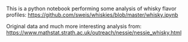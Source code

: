 This is a python notebook performing some analysis of whisky flavor profiles:
https://github.com/sweis/whiskies/blob/master/whisky.ipynb

Original data and much more interesting analysis from:
https://www.mathstat.strath.ac.uk/outreach/nessie/nessie_whisky.html
